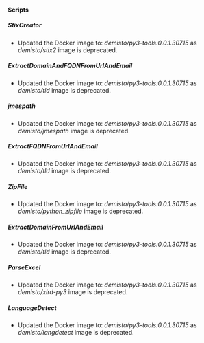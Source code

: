 
#### Scripts
##### StixCreator
- Updated the Docker image to: *demisto/py3-tools:0.0.1.30715* as *demisto/stix2* image is deprecated.
##### ExtractDomainAndFQDNFromUrlAndEmail
- Updated the Docker image to: *demisto/py3-tools:0.0.1.30715* as *demisto/tld* image is deprecated.
##### jmespath
- Updated the Docker image to: *demisto/py3-tools:0.0.1.30715* as *demisto/jmespath* image is deprecated.
##### ExtractFQDNFromUrlAndEmail
- Updated the Docker image to: *demisto/py3-tools:0.0.1.30715* as *demisto/tld* image is deprecated.
##### ZipFile
- Updated the Docker image to: *demisto/py3-tools:0.0.1.30715* as *demisto/python_zipfile* image is deprecated.
##### ExtractDomainFromUrlAndEmail
- Updated the Docker image to: *demisto/py3-tools:0.0.1.30715* as *demisto/tld* image is deprecated.
##### ParseExcel
- Updated the Docker image to: *demisto/py3-tools:0.0.1.30715* as *demisto/xlrd-py3* image is deprecated.
##### LanguageDetect
- Updated the Docker image to: *demisto/py3-tools:0.0.1.30715* as *demisto/langdetect* image is deprecated.
